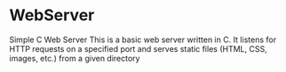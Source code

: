 # WebServer
Simple C Web Server  This is a basic web server written in C. It listens for HTTP requests on a specified port and serves static files (HTML, CSS, images, etc.) from a given directory
